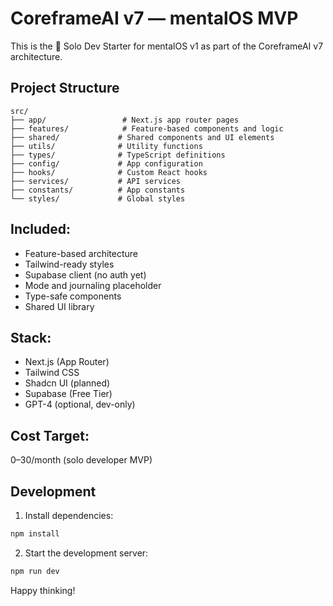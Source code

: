 # CoreframeAI v7 — mentalOS MVP

This is the 🔰 Solo Dev Starter for mentalOS v1 as part of the CoreframeAI v7 architecture.

## Project Structure

```
src/
├── app/                 # Next.js app router pages
├── features/            # Feature-based components and logic
├── shared/             # Shared components and UI elements
├── utils/              # Utility functions
├── types/              # TypeScript definitions
├── config/             # App configuration
├── hooks/              # Custom React hooks
├── services/           # API services
├── constants/          # App constants
└── styles/             # Global styles
```

## Included:
- Feature-based architecture
- Tailwind-ready styles
- Supabase client (no auth yet)
- Mode and journaling placeholder
- Type-safe components
- Shared UI library

## Stack:
- Next.js (App Router)
- Tailwind CSS
- Shadcn UI (planned)
- Supabase (Free Tier)
- GPT-4 (optional, dev-only)

## Cost Target:
$0–$30/month (solo developer MVP)

## Development

1. Install dependencies:
```bash
npm install
```

2. Start the development server:
```bash
npm run dev
```

Happy thinking!
